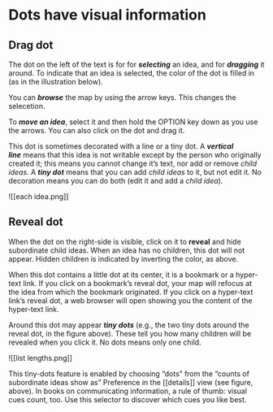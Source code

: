 # Dots have visual information

## **Drag dot**

The dot on the left of the text is for for **_selecting_** an idea, and for **_dragging_** it around. To indicate that an idea is selected, the color of the dot is filled in (as in the illustration below).

You can **_browse_** the map by using the arrow keys. This changes the selecetion.

To **_move an idea_**, select it and then hold the OPTION key down as you use the arrows. You can also click on the dot and drag it.

This dot is sometimes decorated with a line or a tiny dot. A **_vertical line_** means that this idea is not writable except by the person who originally created it; this means you cannot change it’s text, nor add or remove _child ideas_. A **_tiny dot_** means that you can add _child ideas_ to it, but not edit it. No decoration means you can do both (edit it and add a _child idea_)_._

![[each idea.png]]

## Reveal dot

When the dot on the right-side is visible, click on it to **reveal** and hide subordinate child ideas. When an idea has no children, this dot will not appear. Hidden children is indicated by inverting the color, as above.

When this dot contains a little dot at its center, it is a bookmark or a hyper-text link. If you click on a bookmark’s reveal dot, your map will refocus at the idea from which the bookmark originated. If you click on a hyper-text link’s reveal dot, a web browser will open showing you the content of the hyper-text link.

Around this dot may appear **_tiny dots_** (e.g., the two tiny dots around the reveal dot, in the figure above). These tell you how many children will be revealed when you click it. No dots means only one child.

![[list lengths.png]]

This tiny-dots feature is enabled by choosing “dots” from the “counts of subordinate ideas show as” Preference in the [[details]] view (see figure, above). In books on communicating information, a rule of thumb: visual cues count, too. Use this selector to discover which cues you like best.